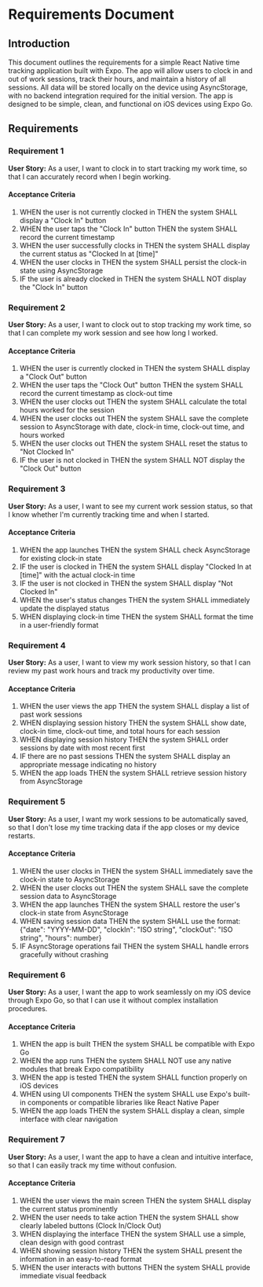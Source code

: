 # Requirements Document

## Introduction

This document outlines the requirements for a simple React Native time tracking application built with Expo. The app will allow users to clock in and out of work sessions, track their hours, and maintain a history of all sessions. All data will be stored locally on the device using AsyncStorage, with no backend integration required for the initial version. The app is designed to be simple, clean, and functional on iOS devices using Expo Go.

## Requirements

### Requirement 1

**User Story:** As a user, I want to clock in to start tracking my work time, so that I can accurately record when I begin working.

#### Acceptance Criteria

1. WHEN the user is not currently clocked in THEN the system SHALL display a "Clock In" button
2. WHEN the user taps the "Clock In" button THEN the system SHALL record the current timestamp
3. WHEN the user successfully clocks in THEN the system SHALL display the current status as "Clocked In at [time]"
4. WHEN the user clocks in THEN the system SHALL persist the clock-in state using AsyncStorage
5. IF the user is already clocked in THEN the system SHALL NOT display the "Clock In" button

### Requirement 2

**User Story:** As a user, I want to clock out to stop tracking my work time, so that I can complete my work session and see how long I worked.

#### Acceptance Criteria

1. WHEN the user is currently clocked in THEN the system SHALL display a "Clock Out" button
2. WHEN the user taps the "Clock Out" button THEN the system SHALL record the current timestamp as clock-out time
3. WHEN the user clocks out THEN the system SHALL calculate the total hours worked for the session
4. WHEN the user clocks out THEN the system SHALL save the complete session to AsyncStorage with date, clock-in time, clock-out time, and hours worked
5. WHEN the user clocks out THEN the system SHALL reset the status to "Not Clocked In"
6. IF the user is not clocked in THEN the system SHALL NOT display the "Clock Out" button

### Requirement 3

**User Story:** As a user, I want to see my current work session status, so that I know whether I'm currently tracking time and when I started.

#### Acceptance Criteria

1. WHEN the app launches THEN the system SHALL check AsyncStorage for existing clock-in state
2. IF the user is clocked in THEN the system SHALL display "Clocked In at [time]" with the actual clock-in time
3. IF the user is not clocked in THEN the system SHALL display "Not Clocked In"
4. WHEN the user's status changes THEN the system SHALL immediately update the displayed status
5. WHEN displaying clock-in time THEN the system SHALL format the time in a user-friendly format

### Requirement 4

**User Story:** As a user, I want to view my work session history, so that I can review my past work hours and track my productivity over time.

#### Acceptance Criteria

1. WHEN the user views the app THEN the system SHALL display a list of past work sessions
2. WHEN displaying session history THEN the system SHALL show date, clock-in time, clock-out time, and total hours for each session
3. WHEN displaying session history THEN the system SHALL order sessions by date with most recent first
4. IF there are no past sessions THEN the system SHALL display an appropriate message indicating no history
5. WHEN the app loads THEN the system SHALL retrieve session history from AsyncStorage

### Requirement 5

**User Story:** As a user, I want my work sessions to be automatically saved, so that I don't lose my time tracking data if the app closes or my device restarts.

#### Acceptance Criteria

1. WHEN the user clocks in THEN the system SHALL immediately save the clock-in state to AsyncStorage
2. WHEN the user clocks out THEN the system SHALL save the complete session data to AsyncStorage
3. WHEN the app launches THEN the system SHALL restore the user's clock-in state from AsyncStorage
4. WHEN saving session data THEN the system SHALL use the format: {"date": "YYYY-MM-DD", "clockIn": "ISO string", "clockOut": "ISO string", "hours": number}
5. IF AsyncStorage operations fail THEN the system SHALL handle errors gracefully without crashing

### Requirement 6

**User Story:** As a user, I want the app to work seamlessly on my iOS device through Expo Go, so that I can use it without complex installation procedures.

#### Acceptance Criteria

1. WHEN the app is built THEN the system SHALL be compatible with Expo Go
2. WHEN the app runs THEN the system SHALL NOT use any native modules that break Expo compatibility
3. WHEN the app is tested THEN the system SHALL function properly on iOS devices
4. WHEN using UI components THEN the system SHALL use Expo's built-in components or compatible libraries like React Native Paper
5. WHEN the app loads THEN the system SHALL display a clean, simple interface with clear navigation

### Requirement 7

**User Story:** As a user, I want the app to have a clean and intuitive interface, so that I can easily track my time without confusion.

#### Acceptance Criteria

1. WHEN the user views the main screen THEN the system SHALL display the current status prominently
2. WHEN the user needs to take action THEN the system SHALL show clearly labeled buttons (Clock In/Clock Out)
3. WHEN displaying the interface THEN the system SHALL use a simple, clean design with good contrast
4. WHEN showing session history THEN the system SHALL present the information in an easy-to-read format
5. WHEN the user interacts with buttons THEN the system SHALL provide immediate visual feedback